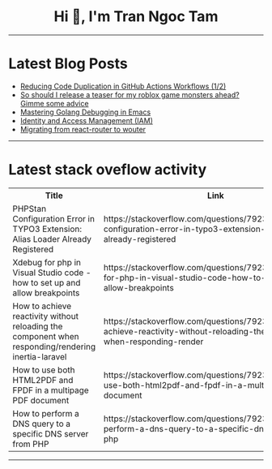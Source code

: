 <h1 align="center">Hi 👋, I'm Tran Ngoc Tam</h1>

---

# Latest Blog Posts 
<!-- BLOG-POST-LIST:START -->
- [Reducing Code Duplication in GitHub Actions Workflows &lpar;1/2&rpar;](https://dev.to/manuartero/reducing-code-duplication-in-github-actions-workflows-12-5ckf)
- [So should I release a teaser for my roblox game monsters ahead? Gimme some advice](https://dev.to/mince/so-should-i-release-a-teaser-for-my-roblox-game-monsters-ahead-gimme-somenadvice-2c40)
- [Mastering Golang Debugging in Emacs](https://dev.to/dorneanu/mastering-golang-debugging-in-emacs-34p7)
- [Identity and Access Management &lpar;IAM&rpar;](https://dev.to/iskender83/identity-and-access-management-iam-19im)
- [Migrating from react-router to wouter](https://dev.to/alekseiberezkin/from-react-router-to-wouter-243c)
<!-- BLOG-POST-LIST:END -->

---

# Latest stack oveflow activity
<table>
  <tr><th>Title</th><th>Link</th></tr>
  <!-- STACKOVERFLOW:START --><tr><td>PHPStan Configuration Error in TYPO3 Extension: Alias Loader Already Registered</td><td>https://stackoverflow.com/questions/79236725/phpstan-configuration-error-in-typo3-extension-alias-loader-already-registered</td></tr><tr><td>Xdebug for php in Visual Studio code - how to set up and allow breakpoints</td><td>https://stackoverflow.com/questions/79236639/xdebug-for-php-in-visual-studio-code-how-to-set-up-and-allow-breakpoints</td></tr><tr><td>How to achieve reactivity without reloading the component when responding/rendering inertia-laravel</td><td>https://stackoverflow.com/questions/79236611/how-to-achieve-reactivity-without-reloading-the-component-when-responding-render</td></tr><tr><td>How to use both HTML2PDF and FPDF in a multipage PDF document</td><td>https://stackoverflow.com/questions/79236581/how-to-use-both-html2pdf-and-fpdf-in-a-multipage-pdf-document</td></tr><tr><td>How to perform a DNS query to a specific DNS server from PHP</td><td>https://stackoverflow.com/questions/79236532/how-to-perform-a-dns-query-to-a-specific-dns-server-from-php</td></tr><!-- STACKOVERFLOW:END -->
</table>

---


